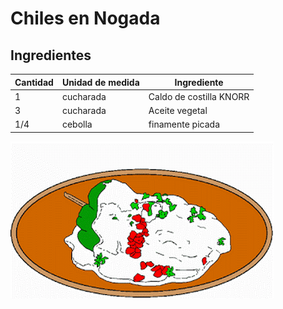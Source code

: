 # Chiles en Nogada
## Ingredientes
| Cantidad |Unidad de medida|Ingrediente|
| ----------- | ----------- | ----------- |
| 1  | cucharada | Caldo de costilla KNORR 
| 3  | cucharada | Aceite vegetal 
| 1/4| cebolla   | finamente picada

![](DeadBlondEider-size_restricted.gif)

